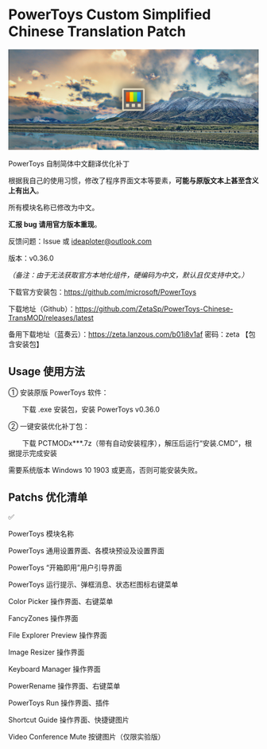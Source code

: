 # PowerToys Custom Simplified Chinese Translation Patch

<img src="./PCTMODx.topic.png"/>

PowerToys 自制简体中文翻译优化补丁

根据我自己的使用习惯，修改了程序界面文本等要素，**可能与原版文本上甚至含义上有出入**。

所有模块名称已修改为中文。

**汇报 bug 请用官方版本重现**。

反馈问题：Issue 或 ideaploter@outlook.com

版本：v0.36.0

_（备注：由于无法获取官方本地化组件，硬编码为中文，默认且仅支持中文。）_

下载官方安装包：https://github.com/microsoft/PowerToys

下载地址（Github）：https://github.com/ZetaSp/PowerToys-Chinese-TransMOD/releases/latest

备用下载地址（蓝奏云）：https://zeta.lanzous.com/b01i8v1af 密码：zeta 【包含安装包】

## Usage 使用方法

① 安装原版 PowerToys 软件：

　　下载 .exe 安装包，安装 PowerToys v0.36.0

② 一键安装优化补丁包：

　　下载 PCTMODx***.7z（带有自动安装程序），解压后运行“安装.CMD”，根据提示完成安装

需要系统版本 Windows 10 1903 或更高，否则可能安装失败。

## Patchs 优化清单

✅

PowerToys 模块名称

PowerToys 通用设置界面、各模块预设及设置界面

PowerToys “开箱即用”用户引导界面

PowerToys 运行提示、弹框消息、状态栏图标右键菜单

Color Picker 操作界面、右键菜单

FancyZones 操作界面

File Explorer Preview 操作界面

Image Resizer 操作界面

Keyboard Manager 操作界面

PowerRename 操作界面、右键菜单

PowerToys Run 操作界面、插件

Shortcut Guide 操作界面、快捷键图片

Video Conference Mute 按键图片（仅限实验版）
